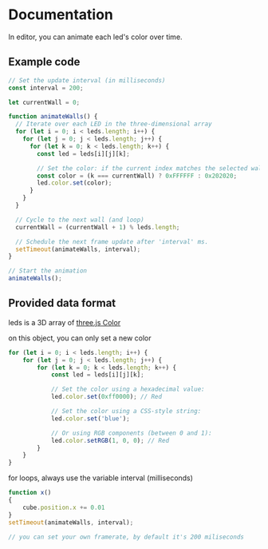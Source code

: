 # Documentation

In editor, you can animate each led's color over time.

## Example code

```js
// Set the update interval (in milliseconds)
const interval = 200;

let currentWall = 0;

function animateWalls() {
  // Iterate over each LED in the three-dimensional array
  for (let i = 0; i < leds.length; i++) {
    for (let j = 0; j < leds.length; j++) {
      for (let k = 0; k < leds.length; k++) {
        const led = leds[i][j][k];

        // Set the color: if the current index matches the selected wall, use white; otherwise, use a dark gray.
        const color = (k === currentWall) ? 0xFFFFFF : 0x202020;        
        led.color.set(color);
      }
    }
  }

  // Cycle to the next wall (and loop)
  currentWall = (currentWall + 1) % leds.length;

  // Schedule the next frame update after 'interval' ms.
  setTimeout(animateWalls, interval);
}

// Start the animation
animateWalls();
```

## Provided data format

leds is a 3D array of [three.js Color](https://threejs.org/docs/index.html#api/en/math/Color)

on this object, you can only set a new color

```js
for (let i = 0; i < leds.length; i++) {
    for (let j = 0; j < leds.length; j++) {
        for (let k = 0; k < leds.length; k++) {
            const led = leds[i][j][k];

            // Set the color using a hexadecimal value:
            led.color.set(0xff0000); // Red

            // Set the color using a CSS-style string:
            led.color.set('blue');

            // Or using RGB components (between 0 and 1):
            led.color.setRGB(1, 0, 0); // Red
        }
    }
}
```

for loops, always use the variable interval (milliseconds)

```js
function x()
{
    cube.position.x += 0.01
}
setTimeout(animateWalls, interval);

// you can set your own framerate, by default it's 200 miliseconds
```
